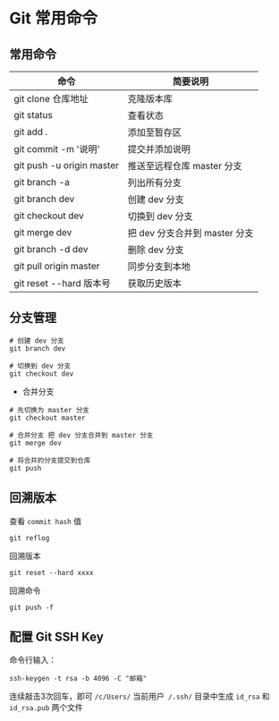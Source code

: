 # Git 常用命令

## 常用命令

| 命令                      | 简要说明                      |
| ------------------------- | ----------------------------- |
| git clone 仓库地址        | 克隆版本库                    |
| git status                | 查看状态                      |
| git add .                 | 添加至暂存区                  |
| git commit -m '说明'      | 提交并添加说明                |
| git push -u origin master | 推送至远程仓库 master 分支    |
| git branch -a             | 列出所有分支                  |
| git branch dev            | 创建 dev 分支                 |
| git checkout dev          | 切换到 dev 分支               |
| git merge dev             | 把 dev 分支合并到 master 分支 |
| git branch -d dev         | 删除 dev 分支                 |
| git pull origin master    | 同步分支到本地                |
| git reset --hard 版本号   | 获取历史版本                  |

## 分支管理

```shell
# 创建 dev 分支
git branch dev

# 切换到 dev 分支
git checkout dev
```

- 合并分支

```shell
# 先切换为 master 分支
git checkout master

# 合并分支 把 dev 分支合并到 master 分支
git merge dev

# 将合并的分支提交到仓库
git push
```

## 回溯版本

查看 `commit hash` 值

```shell
git reflog
```

回溯版本

```shell
git reset --hard xxxx
```

回溯命令

```shell
git push -f
```

## 配置 Git SSH Key

命令行输入：

```shell
ssh-keygen -t rsa -b 4096 -C "邮箱"
```

连续敲击3次回车，即可 `/c/Users/` 当前用户` /.ssh/` 目录中生成 `id_rsa` 和 `id_rsa.pub` 两个文件
